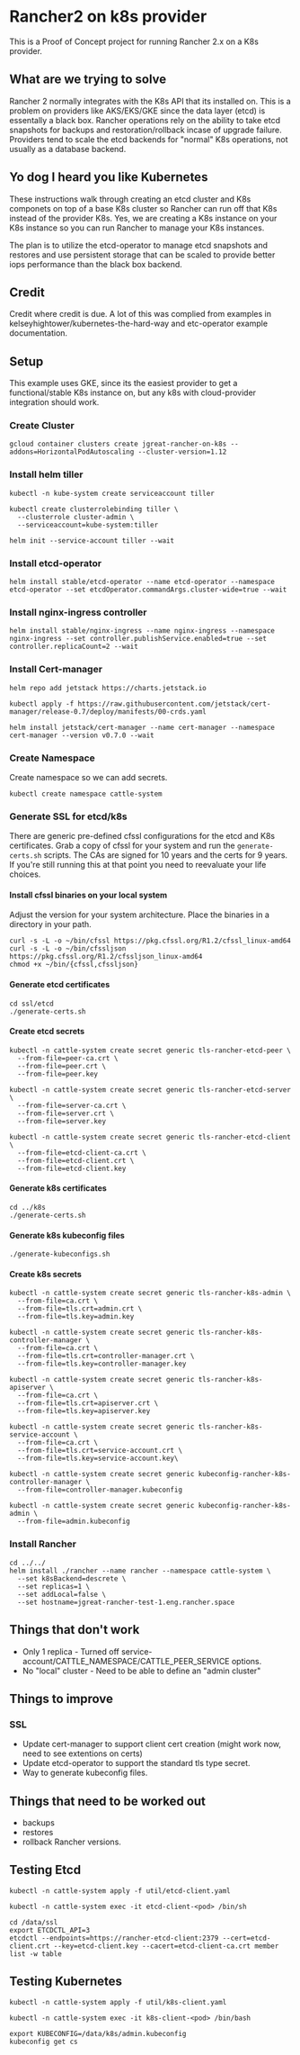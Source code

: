 # Rancher2 on k8s provider

This is a Proof of Concept project for running Rancher 2.x on a K8s provider.

## What are we trying to solve

Rancher 2 normally integrates with the K8s API that its installed on.  This is a problem on providers like AKS/EKS/GKE since the data layer (etcd) is essentally a black box.  Rancher operations rely on the ability to take etcd snapshots for backups and restoration/rollback incase of upgrade failure. Providers tend to scale the etcd backends for "normal" K8s operations, not usually as a database backend.

## Yo dog I heard you like Kubernetes

These instructions walk through creating an etcd cluster and K8s componets on top of a base K8s cluster so Rancher can run off that K8s instead of the provider K8s. Yes, we are creating a K8s instance on your K8s instance so you can run Rancher to manage your K8s instances.

The plan is to utilize the etcd-operator to manage etcd snapshots and restores and use persistent storage that can be scaled to provide better iops performance than the black box backend.

## Credit

Credit where credit is due. A lot of this was complied from examples in kelseyhightower/kubernetes-the-hard-way and etc-operator example documentation.

## Setup

This example uses GKE, since its the easiest provider to get a functional/stable K8s instance on, but any k8s with cloud-provider integration should work.

### Create Cluster

```plain
gcloud container clusters create jgreat-rancher-on-k8s --addons=HorizontalPodAutoscaling --cluster-version=1.12
```

### Install helm tiller

```plain
kubectl -n kube-system create serviceaccount tiller

kubectl create clusterrolebinding tiller \
  --clusterrole cluster-admin \
  --serviceaccount=kube-system:tiller

helm init --service-account tiller --wait
```

### Install etcd-operator

```plain
helm install stable/etcd-operator --name etcd-operator --namespace etcd-operator --set etcdOperator.commandArgs.cluster-wide=true --wait
```

### Install nginx-ingress controller

```plain
helm install stable/nginx-ingress --name nginx-ingress --namespace nginx-ingress --set controller.publishService.enabled=true --set controller.replicaCount=2 --wait
```

### Install Cert-manager

```plain
helm repo add jetstack https://charts.jetstack.io

kubectl apply -f https://raw.githubusercontent.com/jetstack/cert-manager/release-0.7/deploy/manifests/00-crds.yaml

helm install jetstack/cert-manager --name cert-manager --namespace cert-manager --version v0.7.0 --wait
```

### Create Namespace

Create namespace so we can add secrets.

```plain
kubectl create namespace cattle-system
```

### Generate SSL for etcd/k8s

There are generic pre-defined cfssl configurations for the etcd and K8s certificates. Grab a copy of cfssl for your system and run the `generate-certs.sh` scripts. The CAs are signed for 10 years and the certs for 9 years. If you're still running this at that point you need to reevaluate your life choices.

#### Install cfssl binaries on your local system

Adjust the version for your system architecture. Place the binaries in a directory in your path.

```plain
curl -s -L -o ~/bin/cfssl https://pkg.cfssl.org/R1.2/cfssl_linux-amd64
curl -s -L -o ~/bin/cfssljson https://pkg.cfssl.org/R1.2/cfssljson_linux-amd64
chmod +x ~/bin/{cfssl,cfssljson}
```

#### Generate etcd certificates

```plain
cd ssl/etcd
./generate-certs.sh
```

#### Create etcd secrets

```plain
kubectl -n cattle-system create secret generic tls-rancher-etcd-peer \
  --from-file=peer-ca.crt \
  --from-file=peer.crt \
  --from-file=peer.key

kubectl -n cattle-system create secret generic tls-rancher-etcd-server \
  --from-file=server-ca.crt \
  --from-file=server.crt \
  --from-file=server.key

kubectl -n cattle-system create secret generic tls-rancher-etcd-client \
  --from-file=etcd-client-ca.crt \
  --from-file=etcd-client.crt \
  --from-file=etcd-client.key
```

#### Generate k8s certificates

```plain
cd ../k8s
./generate-certs.sh
```

#### Generate k8s kubeconfig files

```plain
./generate-kubeconfigs.sh
```

#### Create k8s secrets

```plain
kubectl -n cattle-system create secret generic tls-rancher-k8s-admin \
  --from-file=ca.crt \
  --from-file=tls.crt=admin.crt \
  --from-file=tls.key=admin.key

kubectl -n cattle-system create secret generic tls-rancher-k8s-controller-manager \
  --from-file=ca.crt \
  --from-file=tls.crt=controller-manager.crt \
  --from-file=tls.key=controller-manager.key

kubectl -n cattle-system create secret generic tls-rancher-k8s-apiserver \
  --from-file=ca.crt \
  --from-file=tls.crt=apiserver.crt \
  --from-file=tls.key=apiserver.key

kubectl -n cattle-system create secret generic tls-rancher-k8s-service-account \
  --from-file=ca.crt \
  --from-file=tls.crt=service-account.crt \
  --from-file=tls.key=service-account.key\

kubectl -n cattle-system create secret generic kubeconfig-rancher-k8s-controller-manager \
  --from-file=controller-manager.kubeconfig

kubectl -n cattle-system create secret generic kubeconfig-rancher-k8s-admin \
  --from-file=admin.kubeconfig
```

### Install Rancher

```plain
cd ../../
helm install ./rancher --name rancher --namespace cattle-system \
  --set k8sBackend=descrete \
  --set replicas=1 \
  --set addLocal=false \
  --set hostname=jgreat-rancher-test-1.eng.rancher.space
```

## Things that don't work

* Only 1 replica - Turned off service-account/CATTLE_NAMESPACE/CATTLE_PEER_SERVICE options.
* No "local" cluster - Need to be able to define an "admin cluster"

## Things to improve

### SSL

* Update cert-manager to support client cert creation (might work now, need to see extentions on certs)
* Update etcd-operator to support the standard tls type secret.
* Way to generate kubeconfig files.

## Things that need to be worked out

* backups
* restores
* rollback Rancher versions.

## Testing Etcd

```plain
kubectl -n cattle-system apply -f util/etcd-client.yaml

kubectl -n cattle-system exec -it etcd-client-<pod> /bin/sh

cd /data/ssl
export ETCDCTL_API=3
etcdctl --endpoints=https://rancher-etcd-client:2379 --cert=etcd-client.crt --key=etcd-client.key --cacert=etcd-client-ca.crt member list -w table
```

## Testing Kubernetes

```plain
kubectl -n cattle-system apply -f util/k8s-client.yaml

kubectl -n cattle-system exec -it k8s-client-<pod> /bin/bash

export KUBECONFIG=/data/k8s/admin.kubeconfig
kubeconfig get cs
```
